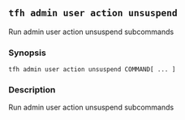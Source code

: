 ## `tfh admin user action unsuspend`

Run admin user action unsuspend subcommands

### Synopsis

    tfh admin user action unsuspend COMMAND[ ... ]

### Description

Run admin user action unsuspend subcommands

